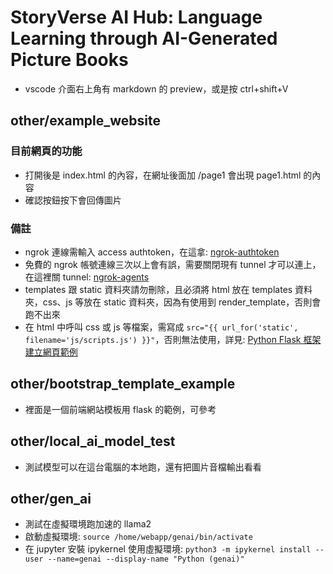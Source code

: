 # StoryVerse AI Hub: Language Learning through AI-Generated Picture Books

-   vscode 介面右上角有 markdown 的 preview，或是按 ctrl+shift+V

## other/example_website

### 目前網頁的功能
-   打開後是 index.html 的內容，在網址後面加 /page1 會出現 page1.html 的內容
-   確認按鈕按下會回傳圖片

### 備註

-   ngrok 連線需輸入 access authtoken，在這拿: [ngrok-authtoken](https://dashboard.ngrok.com/get-started/your-authtoken)
-  免費的 ngrok 帳號連線三次以上會有誤，需要關閉現有 tunnel 才可以連上，在這裡關 tunnel: [ngrok-agents](https://dashboard.ngrok.com/tunnels/agents)
-   templates 跟 static 資料夾請勿刪除，且必須將 html 放在 templates 資料夾，css、js 等放在 static 資料夾，因為有使用到 render_template，否則會跑不出來
-   在 html 中呼叫 css 或 js 等檔案，需寫成 `src="{{ url_for('static', filename='js/scripts.js') }}"`，否則無法使用，詳見: [Python Flask 框架建立網頁範例](https://medium.com/%E5%B7%A5%E7%A8%8B%E9%9A%A8%E5%AF%AB%E7%AD%86%E8%A8%98/%E4%BD%BF%E7%94%A8-python-flask-%E5%BB%BA%E7%AB%8B%E7%B6%B2%E7%AB%99-353e449a9bc8)

## other/bootstrap_template_example
-   裡面是一個前端網站模板用 flask 的範例，可參考

## other/local_ai_model_test
-   測試模型可以在這台電腦的本地跑，還有把圖片音檔輸出看看

## other/gen_ai
-   測試在虛擬環境跑加速的 llama2
-   啟動虛擬環境: `source /home/webapp/genai/bin/activate`
-   在 jupyter 安裝 ipykernel 使用虛擬環境: `python3 -m ipykernel install --user --name=genai --display-name "Python (genai)"`

